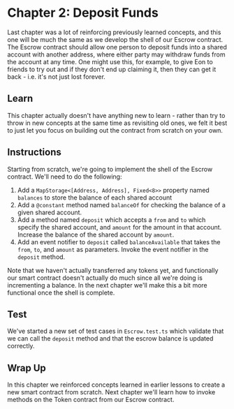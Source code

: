 # Chapter 2: Deposit Funds

Last chapter was a lot of reinforcing previously learned concepts, and this one will be much the same as we develop the shell of our Escrow contract. The Escrow contract should allow one person to deposit funds into a shared account with another address, where either party may withdraw funds from the account at any time. One might use this, for example, to give Eon to friends to try out and if they don't end up claiming it, then they can get it back - i.e. it's not just lost forever.

## Learn

This chapter actually doesn't have anything new to learn - rather than try to throw in new concepts at the same time as revisiting old ones, we felt it best to just let you focus on building out the contract from scratch on your own.

## Instructions

Starting from scratch, we're going to implement the shell of the Escrow contract. We'll need to do the following:

  1. Add a `MapStorage<[Address, Address], Fixed<8>>` property named `balances` to store the balance of each shared account
  2. Add a `@constant` method named `balanceOf`  for checking the balance of a given shared account.
  3. Add a method named `deposit` which accepts a `from` and `to` which specify the shared account, and `amount` for the amount in that account. Increase the balance of the shared account by `amount`.
  4. Add an event notifier to `deposit` called `balanceAvailable` that takes the `from`, `to`, and `amount` as parameters. Invoke the event notifier in the `deposit` method.

Note that we haven't actually transferred any tokens yet, and functionally our smart contract doesn't actually do much since all we're doing is incrementing a balance. In the next chapter we'll make this a bit more functional once the shell is complete.

## Test

We've started a new set of test cases in `Escrow.test.ts` which validate that we can call the `deposit` method and that the escrow balance is updated correctly.

## Wrap Up

In this chapter we reinforced concepts learned in earlier lessons to create a new smart contract from scratch. Next chapter we'll learn how to invoke methods on the Token contract from our Escrow contract.
